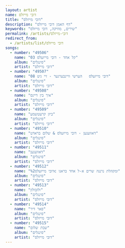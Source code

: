```yaml
---
layout: artist
name: דובי מייזלס
title: "דובי מייזלס"
description: "דף האמן דובי מייזלס"
keywords: "שירים, מוזיקה, דובי מייזלס"
permalink: /artists/דובי-מייזלס
redirect_from:
  - /artists/list/דובי מייזלס
songs:
  - number: "49506"
    name: "03 קל אחד - דובי מייזעלס"
    album: "סינגלים"
    artist: "דובי מייזלס"
  - number: "49507"
    name: "08 דובי מייזעלס   הערשי וויינבערגער - זיי גיט"
    album: "סינגלים"
    artist: "דובי מייזלס"
  - number: "49508"
    name: "איך בין דיינס"
    album: "סינגלים"
    artist: "דובי מייזלס"
  - number: "49509"
    name: "ביזן קרעטשמע"
    album: "סינגלים"
    artist: "דובי מייזלס"
  - number: "49510"
    name: "דאווענען - דובי מייזעלס & שלום בראדט"
    album: "סינגלים"
    artist: "דובי מייזלס"
  - number: "49511"
    name: "דאווענען"
    album: "סינגלים"
    artist: "דובי מייזלס"
  - number: "49512"
    name: "דובי מייזעלס%2c ומקהלת נרננה שרים א-ל אחד בראנו"
    album: "סינגלים"
    artist: "דובי מייזלס"
  - number: "49513"
    name: "ולזבולון"
    album: "סינגלים"
    artist: "דובי מייזלס"
  - number: "49514"
    name: "פאר דיר"
    album: "סינגלים"
    artist: "דובי מייזלס"
  - number: "49515"
    name: "שבת שלום"
    album: "סינגלים"
    artist: "דובי מייזלס"
---
```

